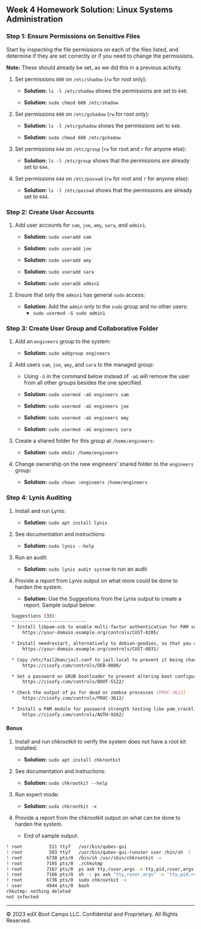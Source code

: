 ## Week 4 Homework Solution: Linux Systems Administration

### Step 1: Ensure Permissions on Sensitive Files

Start by inspecting the file permissions on each of the files listed, and determine if they are set correctly or if you need to change the permissions.

**Note:** These should already be set, as we did this in a previous activity.

1. Set permissions `600` on `/etc/shadow` (`rw` for root only):

    - **Solution:** `ls -l /etc/shadow` shows the permissions are set to `640`.
  
   - **Solution:** `sudo chmod 600 /etc/shadow`

2. Set permissions `600` on `/etc/gshadow` (`rw` for root only):

   - **Solution:** `ls -l /etc/gshadow` shows the permissions set to `640`.
  
    - **Solution:** `sudo chmod 600 /etc/gshadow`

3. Set permissions `644` on `/etc/group` (`rw` for root and `r` for anyone else):

    - **Solution:** `ls -l /etc/group` shows that the permissions are already set to `644`.

4. Set permissions `644` on `/etc/passwd` (`rw` for root and `r` for anyone else):

   - **Solution:** `ls -l /etc/passwd` shows that the permissions are already set to `644`.

### Step 2: Create User Accounts
1. Add user accounts for `sam`, `joe`, `amy`, `sara`, and `admin1`.

    - **Solution:** `sudo useradd sam`

    - **Solution:** `sudo useradd joe`

    - **Solution:** `sudo useradd amy`

    - **Solution:** `sudo useradd sara`

    - **Solution:** `sudo useradd admin1`

2. Ensure that only the `admin1` has general `sudo` access:

    - **Solution:** Add the `admin` only to the `sudo` group and no other users:
      - `sudo usermod -G sudo admin1`

### Step 3: Create User Group and Collaborative Folder

1. Add an `engineers` group to the system:

    - **Solution:** `sudo addgroup engineers`

2. Add users `sam`, `joe`, `amy`, and `sara` to the managed group: 
 
    - Using `-G` in the command below instead of `-aG` will remove the user from all other groups besides the one specified.

    - **Solution:** `sudo usermod -aG engineers sam`

    - **Solution:** `sudo usermod -aG engineers joe`

    - **Solution:** `sudo usermod -aG engineers amy`

    - **Solution:** `sudo usermod -aG engineers sara`

3. Create a shared folder for this group at `/home/engineers`:

    - **Solution:** `sudo mkdir /home/engineers`

4. Change ownership on the new engineers' shared folder to the `engineers` group:

    - **Solution:** `sudo chown :engineers /home/engineers`


### Step 4: Lynis Auditing

1. Install and run Lynis:

    - **Solution:** `sudo apt install lynis`

2. See documentation and instructions:

      - **Solution:** `sudo lynis --help`

3. Run an audit:

    - **Solution:** `sudo lynis audit system` to run an audit

4. Provide a report from Lynis output on what more could be done to harden the system.

    - **Solution:** Use the Suggestions from the Lynis output to create a report. Sample output below:

```bash
  Suggestions (33):
  ----------------------------
  * Install libpam-usb to enable multi-factor authentication for PAM sessions [CUST-0285]
      https://your-domain.example.org/controls/CUST-0285/

  * Install needrestart, alternatively to debian-goodies, so that you can run needrestart after upgrades to determine which daemons are using old versions of libraries and need restarting. [CUST-0831]
      https://your-domain.example.org/controls/CUST-0831/

  * Copy /etc/fail2ban/jail.conf to jail.local to prevent it being changed by updates. [DEB-0880]
      https://cisofy.com/controls/DEB-0880/

  * Set a password on GRUB bootloader to prevent altering boot configuration (e.g. boot in single user mode without password) [BOOT-5122]
      https://cisofy.com/controls/BOOT-5122/

  * Check the output of ps for dead or zombie processes [PROC-3612]
      https://cisofy.com/controls/PROC-3612/

  * Install a PAM module for password strength testing like pam_cracklib or pam_passwdqc [AUTH-9262]
      https://cisofy.com/controls/AUTH-9262/

```

#### Bonus 

1. Install and run chkrootkit to verify the system does not have a root kit installed: 

    - **Solution:** `sudo apt install chkrootkit`

2. See documentation and instructions:

    - **Solution:** `sudo chkrootkit --help`

3. Run expert mode:

    - **Solution:** `sudo chkrootkit -x`

4. Provide a report from the chkrootkit output on what can be done to harden the system.
  
    * End of sample output:

```bash
! root          511 tty7   /usr/bin/qubes-gui
! root          583 tty7   /usr/bin/qubes-gui-runuser user /bin/sh -l -c exec /usr/bin/xinit /etc/X11/Xsession qubes-session -- /usr/lib/xorg/Xorg :0 -nolisten tcp vt07 -wr -config xorg-qubes.conf > ~/.xsession-errors 2>&1
! root         6738 pts/0  /bin/sh /usr/sbin/chkrootkit -x
! root         7165 pts/0  ./chkutmp
! root         7167 pts/0  ps axk tty,ruser,args -o tty,pid,ruser,args
! root         7166 pts/0  sh -c ps axk "tty,ruser,args" -o "tty,pid,ruser,args"
! root         6736 pts/0  sudo chkrootkit -x
! user         4944 pts/0  bash
chkutmp: nothing deleted
not infected
```

---
© 2023 edX Boot Camps LLC. Confidential and Proprietary. All Rights Reserved. 
